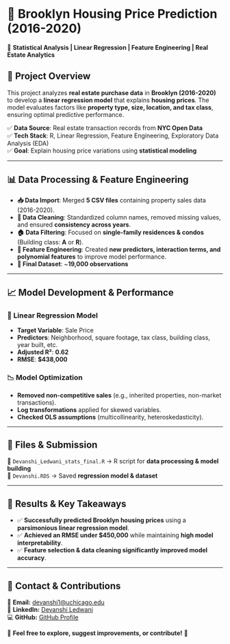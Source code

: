 # 🏡 Brooklyn Housing Price Prediction (2016-2020)
📍 **Statistical Analysis | Linear Regression | Feature Engineering | Real Estate Analytics**

## 📌 Project Overview  
This project analyzes **real estate purchase data** in **Brooklyn (2016-2020)** to develop a **linear regression model** that explains **housing prices**. The model evaluates factors like **property type, size, location, and tax class**, ensuring optimal predictive performance.

✅ **Data Source**: Real estate transaction records from **NYC Open Data**  
✅ **Tech Stack**: R, Linear Regression, Feature Engineering, Exploratory Data Analysis (EDA)  
✅ **Goal**: Explain housing price variations using **statistical modeling**  

---

## 📊 Data Processing & Feature Engineering  
- **📥 Data Import**: Merged **5 CSV files** containing property sales data (2016-2020).  
- **🧹 Data Cleaning**: Standardized column names, removed missing values, and ensured **consistency across years**.  
- **🏠 Data Filtering**: Focused on **single-family residences & condos** (Building class: **A** or **R**).  
- **📐 Feature Engineering**: Created **new predictors, interaction terms, and polynomial features** to improve model performance.  
- **🚀 Final Dataset**: ~**19,000 observations**  

---

## 📈 Model Development & Performance  
### 📌 Linear Regression Model
- **Target Variable**: Sale Price  
- **Predictors**: Neighborhood, square footage, tax class, building class, year built, etc.  
- **Adjusted R²**: **0.62**  
- **RMSE**: **$438,000**  

### 📉 Model Optimization  
- **Removed non-competitive sales** (e.g., inherited properties, non-market transactions).  
- **Log transformations** applied for skewed variables.  
- **Checked OLS assumptions** (multicollinearity, heteroskedasticity).  

---

## 📂 Files & Submission  
📄 `Devanshi_Ledwani_stats_final.R` → R script for **data processing & model building**  
📂 `Devanshi.RDS` → Saved **regression model & dataset**  

---

## 📌 Results & Key Takeaways  
- ✅ **Successfully predicted Brooklyn housing prices** using a **parsimonious linear regression model**.  
- ✅ **Achieved an RMSE under $450,000** while maintaining **high model interpretability**.  
- ✅ **Feature selection & data cleaning significantly improved model accuracy**.  

---

## 📩 Contact & Contributions  
📧 **Email:** devanshi1@uchicago.edu  
🔗 **LinkedIn:** [Devanshi Ledwani](https://linkedin.com/in/devanshi-ledwani)  
💻 **GitHub:** [GitHub Profile](https://github.com/your-github)  

🚀 **Feel free to explore, suggest improvements, or contribute!** 🎯  

